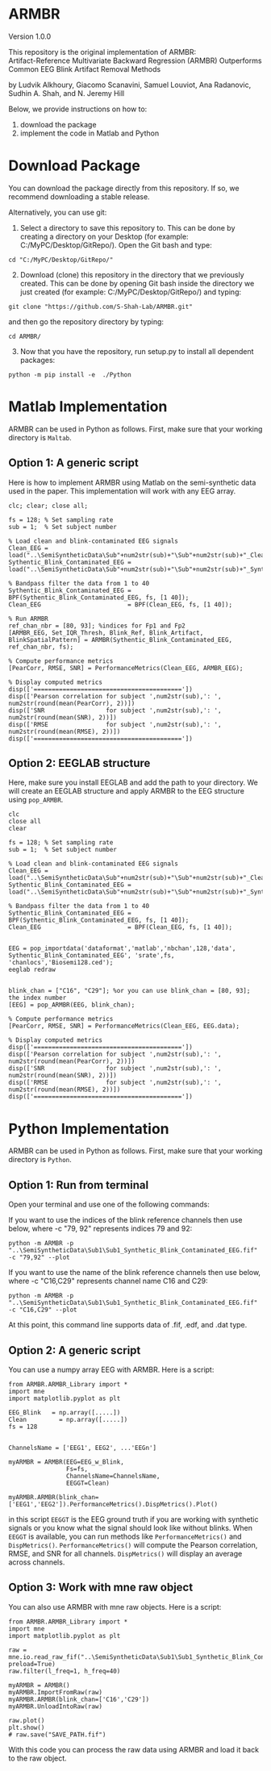 # ARMBR
Version 1.0.0 

This repository is the original implementation of ARMBR:    
Artifact-Reference Multivariate Backward Regression (ARMBR) Outperforms Common EEG Blink Artifact Removal Methods

by Ludvik Alkhoury, Giacomo Scanavini, Samuel Louviot, Ana Radanovic, Sudhin A. Shah, and N. Jeremy Hill

Below, we provide instructions on how to: 
1) download the package 
2) implement the code in Matlab and Python

# Download Package

You can download the package directly from this repository. If so, we recommend downloading a stable release. 

Alternatively, you can use git:
1) Select a directory to save this repository to. This can be done by creating a directory on your Desktop (for example: C:/MyPC/Desktop/GitRepo/).
Open the Git bash and type:
```
cd "C:/MyPC/Desktop/GitRepo/"
```

2) Download (clone) this repository in the directory that we previously created. This can be done by opening Git bash inside the directory we just created (for example: C:/MyPC/Desktop/GitRepo/) and typing:
```
git clone "https://github.com/S-Shah-Lab/ARMBR.git"
```
and then go the repository directory by typing:
```
cd ARMBR/
```

3) Now that you have the repository, run setup.py to install all dependent packages:
```
python -m pip install -e  ./Python
```



# Matlab Implementation 

ARMBR can be used in Python as follows. First, make sure that your working directory is `Maltab`.


## Option 1: A generic script
Here is how to implement ARMBR using Matlab on the semi-synthetic data used in the paper. 
This implementation will work with any EEG array. 
```
clc; clear; close all;

fs = 128; % Set sampling rate
sub = 1;  % Set subject number

% Load clean and blink-contaminated EEG signals
Clean_EEG = load("..\SemiSyntheticData\Sub"+num2str(sub)+"\Sub"+num2str(sub)+"_Clean_EEG.mat").Clean_EEG;
Sythentic_Blink_Contaminated_EEG = load("..\SemiSyntheticData\Sub"+num2str(sub)+"\Sub"+num2str(sub)+"_Synthetic_Blink_Contaminated_EEG.mat").Sythentic_Blink_Contaminated_EEG;

% Bandpass filter the data from 1 to 40
Sythentic_Blink_Contaminated_EEG = BPF(Sythentic_Blink_Contaminated_EEG, fs, [1 40]);
Clean_EEG                        = BPF(Clean_EEG, fs, [1 40]);

% Run ARMBR
ref_chan_nbr = [80, 93]; %indices for Fp1 and Fp2
[ARMBR_EEG, Set_IQR_Thresh, Blink_Ref, Blink_Artifact, BlinkSpatialPattern] = ARMBR(Sythentic_Blink_Contaminated_EEG, ref_chan_nbr, fs);

% Compute performance metrics
[PearCorr, RMSE, SNR] = PerformanceMetrics(Clean_EEG, ARMBR_EEG);

% Display computed metrics
disp(['========================================='])
disp(['Pearson correlation for subject ',num2str(sub),': ', num2str(round(mean(PearCorr), 2))])
disp(['SNR                 for subject ',num2str(sub),': ', num2str(round(mean(SNR), 2))])
disp(['RMSE                for subject ',num2str(sub),': ', num2str(round(mean(RMSE), 2))])
disp(['========================================='])

```


## Option 2: EEGLAB structure

Here, make sure you install EEGLAB and add the path to your directory. 
We will create an EEGLAB structure and apply ARMBR to the EEG structure using `pop_ARMBR`. 
```
clc
close all
clear

fs = 128; % Set sampling rate
sub = 1;  % Set subject number

% Load clean and blink-contaminated EEG signals
Clean_EEG = load("..\SemiSyntheticData\Sub"+num2str(sub)+"\Sub"+num2str(sub)+"_Clean_EEG.mat").Clean_EEG;
Sythentic_Blink_Contaminated_EEG = load("..\SemiSyntheticData\Sub"+num2str(sub)+"\Sub"+num2str(sub)+"_Synthetic_Blink_Contaminated_EEG.mat").Sythentic_Blink_Contaminated_EEG;

% Bandpass filter the data from 1 to 40
Sythentic_Blink_Contaminated_EEG = BPF(Sythentic_Blink_Contaminated_EEG, fs, [1 40]);
Clean_EEG                        = BPF(Clean_EEG, fs, [1 40]);


EEG = pop_importdata('dataformat','matlab','nbchan',128,'data', Sythentic_Blink_Contaminated_EEG', 'srate',fs, 'chanlocs','Biosemi128.ced');
eeglab redraw


blink_chan = ["C16", "C29"]; %or you can use blink_chan = [80, 93]; the index number
[EEG] = pop_ARMBR(EEG, blink_chan);

% Compute performance metrics
[PearCorr, RMSE, SNR] = PerformanceMetrics(Clean_EEG, EEG.data);

% Display computed metrics
disp(['========================================='])
disp(['Pearson correlation for subject ',num2str(sub),': ', num2str(round(mean(PearCorr), 2))])
disp(['SNR                 for subject ',num2str(sub),': ', num2str(round(mean(SNR), 2))])
disp(['RMSE                for subject ',num2str(sub),': ', num2str(round(mean(RMSE), 2))])
disp(['========================================='])
```









# Python Implementation


ARMBR can be used in Python as follows. First, make sure that your working directory is `Python`.

## Option 1: Run from terminal
Open your terminal and use one of the following commands:

If you want to use the indices of the blink reference channels then use below, where -c "79, 92" represents indices 79 and 92: 
```
python -m ARMBR -p "..\SemiSyntheticData\Sub1\Sub1_Synthetic_Blink_Contaminated_EEG.fif" -c "79,92" --plot
```

If you want to use the name of the blink reference channels then use below, where -c "C16,C29" represents channel name C16 and C29: 
```
python -m ARMBR -p "..\SemiSyntheticData\Sub1\Sub1_Synthetic_Blink_Contaminated_EEG.fif" -c "C16,C29" --plot
```
At this point, this command line supports data of .fif, .edf, and .dat type.


## Option 2: A generic script
You can use a numpy array EEG with ARMBR. Here is a script:

```
from ARMBR.ARMBR_Library import *
import mne
import matplotlib.pyplot as plt

EEG_Blink	= np.array([.....])
Clean		  = np.array([.....])
fs = 128


ChannelsName = ['EEG1', EEG2', ...'EEGn']

myARMBR = ARMBR(EEG=EEG_w_Blink,
                Fs=fs,
                ChannelsName=ChannelsName,
                EEGGT=Clean)

myARMBR.ARMBR(blink_chan=['EEG1','EEG2']).PerformanceMetrics().DispMetrics().Plot()

```
in this script `EEGGT` is the EEG ground truth if you are working with synthetic signals or you know what the signal should look like without blinks.
When `EEGGT` is available, you can run methods like `PerformanceMetrics()` and `DispMetrics()`. `PerformanceMetrics()` will compute the Pearson correlation, RMSE, and SNR for all channels. `DispMetrics()` will display an average across channels.


## Option 3: Work with mne raw object
You can also use ARMBR with mne raw objects. Here is a script:

```
from ARMBR.ARMBR_Library import *
import mne
import matplotlib.pyplot as plt

raw = mne.io.read_raw_fif("..\SemiSyntheticData\Sub1\Sub1_Synthetic_Blink_Contaminated_EEG.fif", preload=True)
raw.filter(l_freq=1, h_freq=40)

myARMBR = ARMBR()
myARMBR.ImportFromRaw(raw)
myARMBR.ARMBR(blink_chan=['C16','C29'])
myARMBR.UnloadIntoRaw(raw)

raw.plot()
plt.show()
# raw.save("SAVE_PATH.fif")

```
With this code you can process the raw data using ARMBR and load it back to the raw object.



